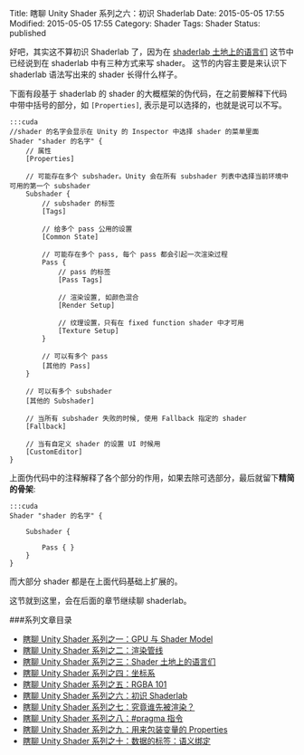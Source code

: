 Title: 瞎聊 Unity Shader 系列之六：初识 Shaderlab
Date: 2015-05-05 17:55
Modified: 2015-05-05 17:55
Category: Shader
Tags: Shader
Status: published

好吧，其实这不算初识 Shaderlab 了，因为在 [shaderlab 土地上的语言们]({filename}/Shader_3.md) 这节中已经说到在 shaderlab 中有三种方式来写 shader。
这节的内容主要是来认识下 shaderlab 语法写出来的 shader 长得什么样子。

下面有段基于 shaderlab 的 shader 的大概框架的伪代码，在之前要解释下代码中带中括号的部分，如 `[Properties]`, 表示是可以选择的，也就是说可以不写。

	:::cuda
	//shader 的名字会显示在 Unity 的 Inspector 中选择 shader 的菜单里面
	Shader "shader 的名字" {
		// 属性
		[Properties]

		// 可能存在多个 subshader。Unity 会在所有 subshader 列表中选择当前环境中可用的第一个 subshader
		Subshader {
			// subshader 的标签
			[Tags]

			// 给多个 pass 公用的设置
			[Common State]

			// 可能存在多个 pass, 每个 pass 都会引起一次渲染过程
			Pass {
				// pass 的标签
				[Pass Tags]

				// 渲染设置, 如颜色混合
				[Render Setup]

				// 纹理设置，只有在 fixed function shader 中才可用
				[Texture Setup]
			}

			// 可以有多个 pass
			[其他的 Pass]
		}

		// 可以有多个 subshader
		[其他的 Subshader]

		// 当所有 subshader 失败的时候, 使用 Fallback 指定的 shader
		[Fallback]

		// 当有自定义 shader 的设置 UI 时候用
		[CustomEditor]
	}

上面伪代码中的注释解释了各个部分的作用，如果去除可选部分，最后就留下**精简的骨架**:

	:::cuda
	Shader "shader 的名字" {

		Subshader {

			Pass { }
		}
	}

而大部分 shader 都是在上面代码基础上扩展的。

这节就到这里，会在后面的章节继续聊 shaderlab。

###系列文章目录
- [瞎聊 Unity Shader 系列之一：GPU 与 Shader Model]({filename}/Shader_1.md)
- [瞎聊 Unity Shader 系列之二：渲染管线]({filename}/Shader_2.md)
- [瞎聊 Unity Shader 系列之三：Shader 土地上的语言们]({filename}/Shader_3.md)
- [瞎聊 Unity Shader 系列之四：坐标系]({filename}/Shader_4.md)
- [瞎聊 Unity Shader 系列之五：RGBA 101]({filename}/Shader_5.md)
- [瞎聊 Unity Shader 系列之六：初识 Shaderlab]({filename}/Shader_6.md)
- [瞎聊 Unity Shader 系列之七：究竟谁先被渲染？]({filename}/Shader_7.md)
- [瞎聊 Unity Shader 系列之八：#pragma 指令]({filename}/Shader_8.md)
- [瞎聊 Unity Shader 系列之九：用来包装变量的 Properties]({filename}/Shader_9.md)
- [瞎聊 Unity Shader 系列之十：数据的标签：语义绑定]({filename}/Shader_10.md)
